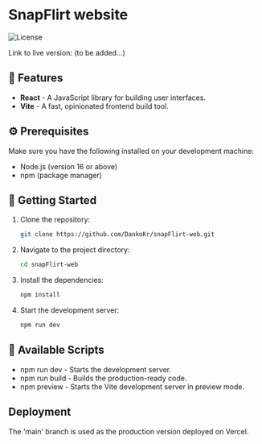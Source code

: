 # SnapFlirt website

![License](https://img.shields.io/badge/license-MIT-blue.svg)

Link to live version: (to be added...)

## 🎉 Features

- **React** - A JavaScript library for building user interfaces.
- **Vite** - A fast, opinionated frontend build tool.

## ⚙️ Prerequisites

Make sure you have the following installed on your development machine:

- Node.js (version 16 or above)
- npm (package manager)

## 🚀 Getting Started

1. Clone the repository:

   ```bash
   git clone https://github.com/DankoKr/snapFlirt-web.git
   ```

2. Navigate to the project directory:

   ```bash
   cd snapFlirt-web
   ```

3. Install the dependencies:

   ```bash
   npm install
   ```

4. Start the development server:

   ```bash
   npm run dev
   ```

## 📜 Available Scripts

- npm run dev - Starts the development server.
- npm run build - Builds the production-ready code.
- npm preview - Starts the Vite development server in preview mode.

## Deployment

The 'main' branch is used as the production version deployed on Vercel.

